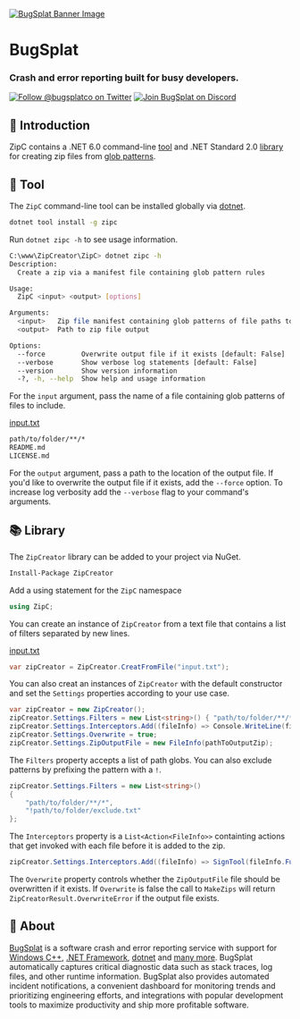 [![BugSplat Banner Image](https://user-images.githubusercontent.com/20464226/149019306-3186103c-5315-4dad-a499-4fd1df408475.png)](https://bugsplat.com)

# BugSplat
### **Crash and error reporting built for busy developers.**

[![Follow @bugsplatco on Twitter](https://img.shields.io/twitter/follow/bugsplatco?label=Follow%20BugSplat&style=social)](https://twitter.com/bugsplatco)
[![Join BugSplat on Discord](https://img.shields.io/discord/664965194799251487?label=Join%20Discord&logo=Discord&style=social)](https://discord.gg/bugsplat)

## 👋 Introduction

ZipC contains a .NET 6.0 command-line [tool](#🧰-tool) and .NET Standard 2.0 [library](#📚-library) for creating zip files from [glob patterns](https://en.wikipedia.org/wiki/Glob_(programming)).

## 🧰 Tool

The `ZipC` command-line tool can be installed globally via [dotnet](https://dotnet.microsoft.com/).

```sh
dotnet tool install -g zipc
```

Run `dotnet zipc -h` to see usage information.

```sh
C:\www\ZipCreator\ZipC> dotnet zipc -h
Description:
  Create a zip via a manifest file containing glob pattern rules

Usage:
  ZipC <input> <output> [options]

Arguments:
  <input>   Zip file manifest containing glob patterns of file paths to include
  <output>  Path to zip file output

Options:
  --force         Overwrite output file if it exists [default: False]
  --verbose       Show verbose log statements [default: False]
  --version       Show version information
  -?, -h, --help  Show help and usage information
```

For the `input` argument, pass the name of a file containing glob patterns of files to include. 

[input.txt](./ZipC/input.txt)
```txt
path/to/folder/**/*
README.md
LICENSE.md
```

For the `output` argument, pass a path to the location of the output file. If you'd like to overwrite the output file if it exists, add the `--force` option. To increase log verbosity add the `--verbose` flag to your command's arguments.

## 📚 Library

The `ZipCreator` library can be added to your project via NuGet.

```sh
Install-Package ZipCreator
```

Add a using statement for the `ZipC` namespace

```cs
using ZipC;
```

You can create an instance of `ZipCreator` from a text file that contains a list of filters separated by new lines.

[input.txt](./ZipC/input.txt)
```cs
var zipCreator = ZipCreator.CreatFromFile("input.txt");
```

You can also creat an instances of `ZipCreator` with the default constructor and set the `Settings` properties according to your use case.

```cs
var zipCreator = new ZipCreator();
zipCreator.Settings.Filters = new List<string>() { "path/to/folder/**/*" };
zipCreator.Settings.Interceptors.Add((fileInfo) => Console.WriteLine(fileInfo.FullName));
zipCreator.Settings.Overwrite = true;
zipCreator.Settings.ZipOutputFile = new FileInfo(pathToOutputZip);
```

The `Filters` property accepts a list of path globs. You can also exclude patterns by prefixing the pattern with a `!`.

```cs
zipCreator.Settings.Filters = new List<string>()
{
    "path/to/folder/**/*",
    "!path/to/folder/exclude.txt"
};
```

The `Interceptors` property is a `List<Action<FileInfo>>` containting actions that get invoked with each file before it is added to the zip.

```cs
zipCreator.Settings.Interceptors.Add((fileInfo) => SignTool(fileInfo.FullName));
```

The `Overwrite` property controls whether the `ZipOutputFile` file should be overwritten if it exists. If `Overwrite` is false the call to `MakeZips` will return `ZipCreatorResult.OverwriteError` if the output file exists.

## 🐛 About

[BugSplat](https://bugsplat.com) is a software crash and error reporting service with support for [Windows C++](https://docs.bugsplat.com/introduction/getting-started/integrations/desktop/cplusplus), [.NET Framework](https://docs.bugsplat.com/introduction/getting-started/integrations/desktop/windows-dot-net-framework), [dotnet](https://docs.bugsplat.com/introduction/getting-started/integrations/cross-platform/dot-net-standard) and [many more](https://docs.bugsplat.com/introduction/getting-started/integrations). BugSplat automatically captures critical diagnostic data such as stack traces, log files, and other runtime information. BugSplat also provides automated incident notifications, a convenient dashboard for monitoring trends and prioritizing engineering efforts, and integrations with popular development tools to maximize productivity and ship more profitable software.